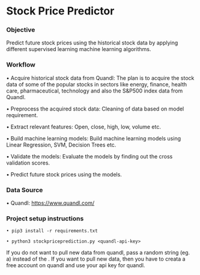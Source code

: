 # Stock Price Predictor

### Objective

Predict future stock prices using the historical stock data by applying different supervised learning machine learning algorithms.

### Workflow

• Acquire historical stock data from Quandl: The plan is to acquire the stock data of some of the popular stocks in sectors
  like energy, finance, health care, pharmaceutical, technology and also the S&P500 index data from Quandl.
  
• Preprocess the acquired stock data: Cleaning of data based on model requirement.

• Extract relevant features: Open, close, high, low, volume etc.

• Build machine learning models: Build machine learning models using Linear Regression, SVM, Decision Trees etc. 

• Validate the models: Evaluate the models by finding out the cross validation scores.

• Predict future stock prices using the models.


### Data Source

• Quandl: https://www.quandl.com/


### Project setup instructions

```
• pip3 install -r requirements.txt

• python3 stockpriceprediction.py <quandl-api-key>
```
If you do not want to pull new data from quandl, pass a random string (eg. a) instead of the <quandl-api-key>. If you want to pull new data, then you have to creata a free account on quandl and use your api key for quandl.
